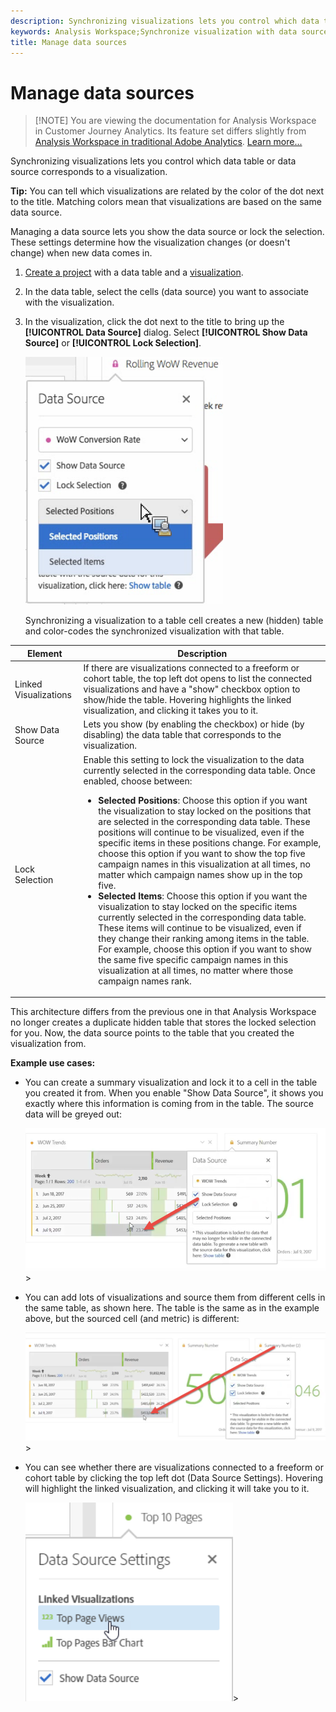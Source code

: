 ```yaml
---
description: Synchronizing visualizations lets you control which data table or data source corresponds to a visualization.
keywords: Analysis Workspace;Synchronize visualization with data source
title: Manage data sources
---
```


# Manage data sources

>[!NOTE] You are viewing the documentation for Analysis Workspace in Customer Journey Analytics. Its feature set differs slightly from [Analysis Workspace in traditional Adobe Analytics](https://docs.adobe.com/content/help/en/analytics/analyze/analysis-workspace/home.html). [Learn more...](/help/getting-started/cja-aa.md)

Synchronizing visualizations lets you control which data table or data source corresponds to a visualization.

 **Tip:** You can tell which visualizations are related by the color of the dot next to the title. Matching colors mean that visualizations are based on the same data source.

Managing a data source lets you show the data source or lock the selection. These settings determine how the visualization changes (or doesn't change) when new data comes in.

1. [Create a project](/help/analysis-workspace/home.md) with a data table and a [visualization](/help/analysis-workspace/visualizations/freeform-analysis-visualizations.md).
1. In the data table, select the cells (data source) you want to associate with the visualization.
1. In the visualization, click the dot next to the title to bring up the **[!UICONTROL Data Source]** dialog. Select **[!UICONTROL Show Data Source]** or **[!UICONTROL Lock Selection]**.

   ![](assets/manage-data-source.png)

   Synchronizing a visualization to a table cell creates a new (hidden) table and color-codes the synchronized visualization with that table.

| Element | Description |
|--- |--- |
|Linked Visualizations|If there are visualizations connected to a freeform or cohort table, the top left dot opens to list the connected visualizations and have a "show" checkbox option to show/hide the table.  Hovering highlights the linked visualization, and clicking it takes you to it.|
|Show Data Source|Lets you show (by enabling the checkbox) or hide (by disabling) the data table that corresponds to the visualization.|
|Lock Selection|Enable this setting to lock the visualization to the data currently selected in the corresponding data table. Once enabled, choose between:  <ul><li>**Selected Positions**: Choose this option if you want the visualization to stay locked on the positions that are selected in the corresponding data table. These positions will continue to be visualized, even if the specific items in these positions change. For example, choose this option if you want to show the top five campaign names in this visualization at all times, no matter which campaign names show up in the top five.</li> <li>**Selected Items**: Choose this option if you want the visualization to stay locked on the specific items currently selected in the corresponding data table. These items will continue to be visualized, even if they change their ranking among items in the table. For example, choose this option if you want to show the same five specific campaign names in this visualization at all times, no matter where those campaign names rank.</li></ul>|

This architecture differs from the previous one in that Analysis Workspace no longer creates a duplicate hidden table that stores the locked selection for you. Now, the data source points to the table that you created the visualization from.

**Example use cases:** 

* You can create a summary visualization and lock it to a cell in the table you created it from. When you enable "Show Data Source", it shows you exactly where this information is coming from in the table. The source data will be greyed out: 

  ![](assets/data-source2.png)>
* You can add lots of visualizations and source them from different cells in the same table, as shown here. The table is the same as in the example above, but the sourced cell (and metric) is different: 

  ![](assets/data-source3.png)>
* You can see whether there are visualizations connected to a freeform or cohort table by clicking the top left dot (Data Source Settings). Hovering will highlight the linked visualization, and clicking it will take you to it.

  ![](assets/linked-visualizations.png)>
